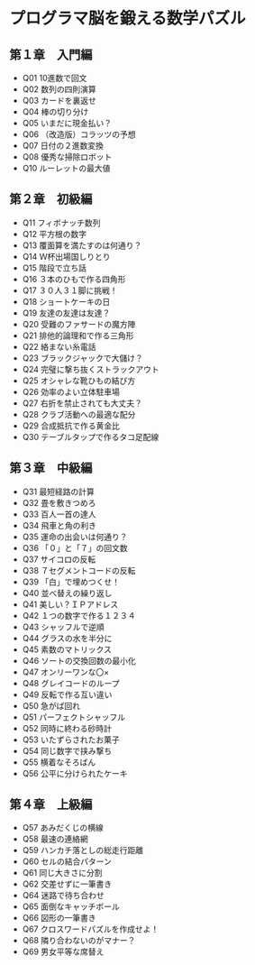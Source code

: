 # プログラマ脳を鍛える数学パズル

## 第１章　入門編
- Q01 10進数で回文
- Q02 数列の四則演算
- Q03 カードを裏返せ
- Q04 棒の切り分け
- Q05 いまだに現金払い？
- Q06 （改造版）コラッツの予想
- Q07 日付の２進数変換
- Q08 優秀な掃除ロボット
- Q10 ルーレットの最大値

## 第２章　初級編
- Q11 フィボナッチ数列
- Q12 平方根の数字
- Q13 覆面算を満たすのは何通り？
- Q14 Ｗ杯出場国しりとり
- Q15 階段で立ち話
- Q16 ３本のひもで作る四角形
- Q17 ３０人３１脚に挑戦！
- Q18 ショートケーキの日
- Q19 友達の友達は友達？
- Q20 受難のファサードの魔方陣
- Q21 排他的論理和で作る三角形
- Q22 絡まない糸電話
- Q23 ブラックジャックで大儲け？
- Q24 完璧に撃ち抜くストラックアウト
- Q25 オシャレな靴ひもの結び方
- Q26 効率のよい立体駐車場
- Q27 右折を禁止されても大丈夫？
- Q28 クラブ活動への最適な配分
- Q29 合成抵抗で作る黄金比
- Q30 テーブルタップで作るタコ足配線

## 第３章　中級編
- Q31 最短経路の計算
- Q32 畳を敷きつめろ
- Q33 百人一首の達人
- Q34 飛車と角の利き
- Q35 運命の出会いは何通り？
- Q36 「０」と「７」の回文数
- Q37 サイコロの反転
- Q38 ７セグメントコードの反転
- Q39 「白」で埋めつくせ！
- Q40 並べ替えの繰り返し
- Q41 美しい？ＩＰアドレス
- Q42 １つの数字で作る１２３４
- Q43 シャッフルで逆順
- Q44 グラスの水を半分に
- Q45 素数のマトリックス
- Q46 ソートの交換回数の最小化
- Q47 オンリーワンな〇×
- Q48 グレイコードのループ
- Q49 反転で作る互い違い
- Q50 急がば回れ
- Q51 パーフェクトシャッフル
- Q52 同時に終わる砂時計
- Q53 いたずらされたお菓子
- Q54 同じ数字で挟み撃ち
- Q55 横着なそろばん
- Q56 公平に分けられたケーキ

## 第４章　上級編
- Q57 あみだくじの横線
- Q58 最速の連絡網
- Q59 ハンカチ落としの総走行距離
- Q60 セルの結合パターン
- Q61 同じ大きさに分割
- Q62 交差せずに一筆書き
- Q64 迷路で待ち合わせ
- Q65 面倒なキャッチボール
- Q66 図形の一筆書き
- Q67 クロスワードパズルを作成せよ！
- Q68 隣り合わないのがマナー？
- Q69 男女平等な席替え
